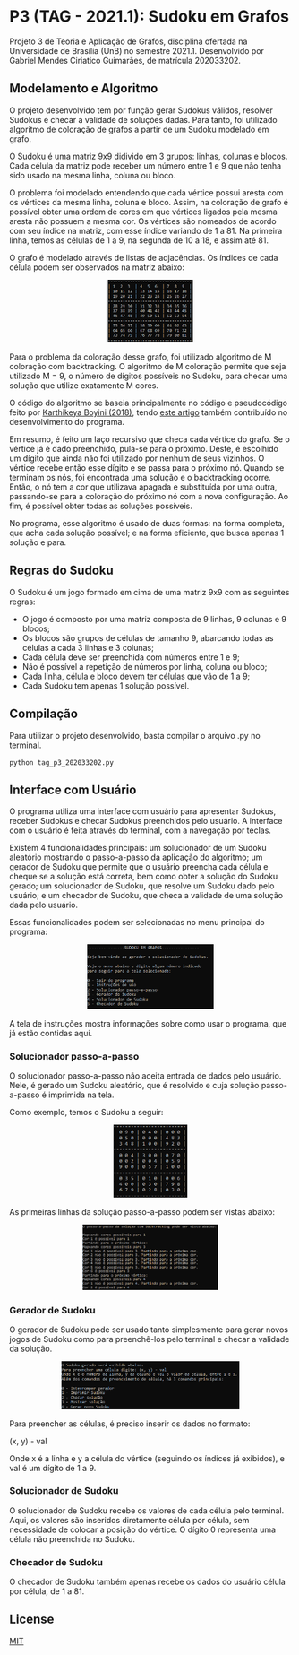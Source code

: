 # P3 (TAG - 2021.1): Sudoku em Grafos
Projeto 3 de Teoria e Aplicação de Grafos, disciplina ofertada na Universidade de Brasília (UnB) no semestre 2021.1.
Desenvolvido por Gabriel Mendes Ciriatico Guimarães, de matrícula 202033202.

## Modelamento e Algoritmo

O projeto desenvolvido tem por função gerar Sudokus válidos, resolver Sudokus e checar a validade de soluções dadas. Para tanto, foi utilizado algoritmo de coloração de grafos a partir de um Sudoku modelado em grafo.

O Sudoku é uma matriz 9x9 didivido em 3 grupos: linhas, colunas e blocos. Cada célula da matriz pode receber um número entre 1 e 9 que não tenha sido usado na mesma linha, coluna ou bloco.

O problema foi modelado entendendo que cada vértice possui aresta com os vértices da mesma linha, coluna e bloco. Assim, na coloração de grafo é possível obter uma ordem de cores em que vértices ligados pela mesma aresta não possuem a mesma cor. Os vértices são nomeados de acordo com seu índice na matriz, com esse índice variando de 1 a 81. Na primeira linha, temos as células de 1 a 9, na segunda de 10 a 18, e assim até 81.

O grafo é modelado através de listas de adjacências. Os índices de cada célula podem ser observados na matriz abaixo:

<p align="center"><img src="media/tela2_instrucoes_matriz.PNG" alt="pseudocode_algorithm" style="width:30%;"/></p>

Para o problema da coloração desse grafo, foi utilizado algoritmo de M coloração com backtracking. O algoritmo de M coloração permite que seja utilizado M = 9, o número de dígitos possíveis no Sudoku, para checar uma solução que utilize exatamente M cores.

O código do algoritmo se baseia principalmente no código e pseudocódigo feito por <a href="https://www.tutorialspoint.com/M-Coloring-Problem">Karthikeya Boyini (2018)</a>, tendo <a href="https://www.geeksforgeeks.org/m-coloring-problem-backtracking-5/">este artigo</a> também contribuído no desenvolvimento do programa.

Em resumo, é feito um laço recursivo que checa cada vértice do grafo. Se o vértice já é dado preenchido, pula-se para o próximo. Deste, é escolhido um dígito que ainda não foi utilizado por nenhum de seus vizinhos. O vértice recebe então esse dígito e se passa para o próximo nó. Quando se terminam os nós, foi encontrada uma solução e o backtracking ocorre. Então, o nó tem a cor que utilizava apagada e substituída por uma outra, passando-se para a coloração do próximo nó com a nova configuração. Ao fim, é possível obter todas as soluções possíveis.

No programa, esse algoritmo é usado de duas formas: na forma completa, que acha cada solução possível; e na forma eficiente, que busca apenas 1 solução e para.

## Regras do Sudoku

O Sudoku é um jogo formado em cima de uma matriz 9x9 com as seguintes regras:

 <ul>
  <li>O jogo é composto por uma matriz composta de 9 linhas, 9 colunas e 9 blocos;</li>
  <li>Os blocos são grupos de células de tamanho 9, abarcando todas as células a cada 3 linhas e 3 colunas;</li>
  <li>Cada célula deve ser preenchida com números entre 1 e 9;</li>
  <li>Não é possível a repetição de números por linha, coluna ou bloco;</li>
 <li>Cada linha, célula e bloco devem ter células que vão de 1 a 9;</li>
  <li>Cada Sudoku tem apenas 1 solução possível.</li>
</ul> 

## Compilação
Para utilizar o projeto desenvolvido, basta compilar o arquivo .py no terminal.

```console
python tag_p3_202033202.py
```

## Interface com Usuário

O programa utiliza uma interface com usuário para apresentar Sudokus, receber Sudokus e checar Sudokus preenchidos pelo usuário. A interface com o usuário é feita através do terminal, com a navegação por teclas.

Existem 4 funcionalidades principais: um solucionador de um Sudoku aleatório mostrando o passo-a-passo da aplicação do algoritmo; um gerador de Sudoku que permite que o usuário preencha cada célula e cheque se a solução está correta, bem como obter a solução do Sudoku gerado; um solucionador de Sudoku, que resolve um Sudoku dado pelo usuário; e um checador de Sudoku, que checa a validade de uma solução dada pelo usuário.

Essas funcionalidades podem ser selecionadas no menu principal do programa:

<p align="center"><img src="media/tela1_principal.PNG" alt="pseudocode_algorithm" style="width:45%;"/></p>

A tela de instruções mostra informações sobre como usar o programa, que já estão contidas aqui.

### Solucionador passo-a-passo

O solucionador passo-a-passo não aceita entrada de dados pelo usuário. Nele, é gerado um Sudoku aleatório, que é resolvido e cuja solução passo-a-passo é imprimida na tela.

Como exemplo, temos o Sudoku a seguir:
 
<p align="center"><img src="media/tela3_backtracking_sudoku.PNG" alt="pseudocode_algorithm" style="width:26%;"/></p>
 
As primeiras linhas da solução passo-a-passo podem ser vistas abaixo:

<p align="center"><img src="media/tela3_backtracking_passos.PNG" alt="pseudocode_algorithm" style="width:48%;"/></p>

### Gerador de Sudoku

O gerador de Sudoku pode ser usado tanto simplesmente para gerar novos jogos de Sudoku como para preenchê-los pelo terminal e checar a validade da solução.

<p align="center"><img src="media/tela4_gerador_sudoku.PNG" alt="pseudocode_algorithm" style="width:63%;"/></p>

Para preencher as células, é preciso inserir os dados no formato:

(x, y) - val

Onde x é a linha e y a célula do vértice (seguindo os índices já exibidos), e val é um dígito de 1 a 9.

### Solucionador de Sudoku

O solucionador de Sudoku recebe os valores de cada célula pelo terminal. Aqui, os valores são inseridos diretamente célula por célula, sem necessidade de colocar a posição do vértice. O dígito 0 representa uma célula não preenchida no Sudoku.

### Checador de Sudoku

O checador de Sudoku também apenas recebe os dados do usuário célula por célula, de 1 a 81.

## License
[MIT](https://choosealicense.com/licenses/mit/)
